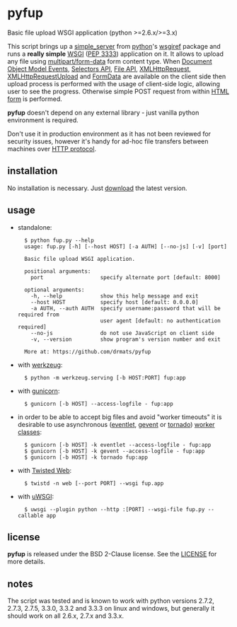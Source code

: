 # pyfup

Basic file upload WSGI application (python >=2.6.x/>=3.x)

This script brings up a
[simple\_server](http://docs.python.org/3.3/library/wsgiref.html#module-wsgiref.simple_server)
from [python](http://python.org/)'s
[wsgiref](http://docs.python.org/3.3/library/wsgiref.html) package and runs
a **really simple** [WSGI](http://wsgi.org)
([PEP 3333](http://www.python.org/dev/peps/pep-3333/)) application on it.
It allows to upload any file using
[multipart/form-data](http://www.w3.org/TR/html401/interact/forms.html#h-17.13.4.2)
form content type.
When [Document Object Model Events](http://www.w3.org/TR/DOM-Level-2-Events/events.html),
[Selectors API](http://www.w3.org/TR/selectors-api/),
[File API](http://www.w3.org/TR/FileAPI/),
[XMLHttpRequest](http://www.w3.org/TR/XMLHttpRequest/),
[XMLHttpRequestUpload](http://www.w3.org/TR/XMLHttpRequest/#xmlhttprequestupload)
and [FormData](http://www.w3.org/TR/XMLHttpRequest/#interface-formdata) are
available on the client side then upload process is performed with the usage
of client-side logic, allowing user to see the progress. Otherwise simple POST
request from within [HTML form](http://www.w3.org/TR/html401/interact/forms.html)
is performed.

**pyfup** doesn't depend on any external library - just vanilla python
environment is required.

Don't use it in production environment as it has not been
reviewed for security issues, however it's handy for ad-hoc
file transfers between machines over
[HTTP protocol](http://www.ietf.org/rfc/rfc2616.txt).




## installation

No installation is necessary. Just
[download](https://raw.github.com/drmats/pyfup/master/fup.py)
the latest version.




## usage

* standalone:

        $ python fup.py --help
        usage: fup.py [-h] [--host HOST] [-a AUTH] [--no-js] [-v] [port]

        Basic file upload WSGI application.

        positional arguments:
          port                  specify alternate port [default: 8000]

        optional arguments:
          -h, --help            show this help message and exit
          --host HOST           specify host [default: 0.0.0.0]
          -a AUTH, --auth AUTH  specify username:password that will be required from
                                user agent [default: no authentication required]
          --no-js               do not use JavaScript on client side
          -v, --version         show program's version number and exit

        More at: https://github.com/drmats/pyfup

* with [werkzeug](http://werkzeug.pocoo.org/):

        $ python -m werkzeug.serving [-b HOST:PORT] fup:app

* with [gunicorn](http://gunicorn.org/):
    
        $ gunicorn [-b HOST] --access-logfile - fup:app

* in order to be able to accept big files and avoid "worker timeouts" it is
desirable to use asynchronous ([eventlet](http://eventlet.net/),
[gevent](http://www.gevent.org/) or
[tornado](http://www.tornadoweb.org/))
[worker classes](http://docs.gunicorn.org/en/latest/settings.html#worker-processes):

        $ gunicorn [-b HOST] -k eventlet --access-logfile - fup:app
        $ gunicorn [-b HOST] -k gevent --access-logfile - fup:app
        $ gunicorn [-b HOST] -k tornado fup:app

* with [Twisted Web](https://twistedmatrix.com/trac/wiki/TwistedWeb):

        $ twistd -n web [--port PORT] --wsgi fup.app

* with [uWSGI](http://uwsgi-docs.readthedocs.org/en/latest/):

        $ uwsgi --plugin python --http :[PORT] --wsgi-file fup.py --callable app




## license

**pyfup** is released under the BSD 2-Clause license. See the
[LICENSE](https://github.com/drmats/pyfup/blob/master/LICENSE)
for more details.




## notes

The script was tested and is known to work with python versions 2.7.2, 2.7.3,
2.7.5, 3.3.0, 3.3.2 and 3.3.3 on linux and windows, but generally it should work
on all 2.6.x, 2.7.x and 3.3.x.
